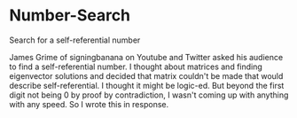# Number-Search
Search for a self-referential number

James Grime of signingbanana on Youtube and Twitter asked his audience to find a self-referential number. I thought about matrices and finding eigenvector solutions and decided that matrix couldn't be made that would describe self-referential. I thought it might be logic-ed. But beyond the first digit not being 0 by proof by contradiction, I wasn't coming up with anything with any speed. So I wrote this in response.
